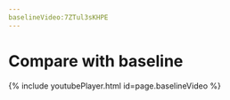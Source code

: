 ```yaml
---
baselineVideo:7ZTul3sKHPE
---
```



# Compare with baseline

<a name="baselineVideo"></a>

{% include youtubePlayer.html id=page.baselineVideo %}

